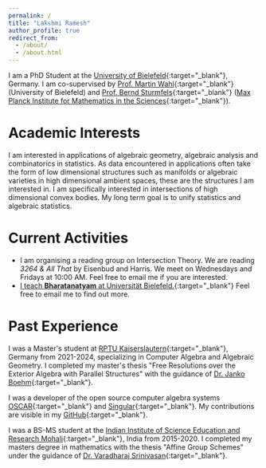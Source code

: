 ```yaml
---
permalink: /
title: "Lakshmi Ramesh"
author_profile: true
redirect_from: 
  - /about/
  - /about.html
---
```


I am a PhD Student at the [University of Bielefeld](https://www.uni-bielefeld.de){:target="_blank"}, Germany. I am co-supervised by [Prof. Martin Wahl](https://ekvv.uni-bielefeld.de/pers_publ/publ/PersonDetail.jsp?personId=397650776&lang=EN){:target="_blank"} (University of Bielefeld) and [Prof. Bernd Sturmfels](https://math.berkeley.edu/~bernd/){:target="_blank"} ([Max Planck Institute for Mathematics in the Sciences](https://www.mis.mpg.de){:target="_blank"}).

Academic Interests
===
I am interested in applications of algebraic geometry, algebraic analysis and combinatorics in statistics. As data encountered in applications often take the form of low dimensional structures such as manifolds or algebraic varieties in high dimensional ambient spaces, these are the structures I am interested in. I am specifically interested in intersections of high dimensional convex bodies. My long term goal is to unify statistics and algebraic statistics. 

Current Activities
======
* I am organising a reading group on Intersection Theory. We are reading _3264 & All That_ by Eisenbud and Harris. We meet on Wednesdays and Fridays at 10:00 AM. Feel free to email me if you are interested. 
* [I teach **Bharatanatyam** at Universität Bielefeld.](https://hsp.sport.uni-bielefeld.de/angebote/aktueller_zeitraum/_Indischer_Tanz.html){:target="_blank"} Feel free to email me to find out more.

Past Experience
===
I was a Master's student at [RPTU Kaiserslautern](https://rptu.de){:target="_blank"}, Germany from 2021-2024, specializing in Computer Algebra and Algebraic Geometry. I completed my master's thesis "Free Resolutions over the Exterior Algebra with Parallel Structures" with the guidance of [Dr. Janko Boehm](https://agag-jboehm.math.rptu.de/~boehm/){:target="_blank"}.  

I was a developer of the open source computer algebra systems [OSCAR](https://www.oscar-system.org){:target="_blank"} and [Singular](https://www.singular.uni-kl.de){:target="_blank"}. My contributions are visible in my [GitHub](https://github.com/Lax202){:target="_blank"}.

I was a BS-MS student at the [Indian Institute of Science Education and Research Mohali](https://www.singular.uni-kl.de){:target="_blank"}, India from 2015-2020. I completed my masters degree in mathematics with the thesis "Affine Group Schemes" under the guidance of [Dr. Varadharaj Srinivasan](https://www.iisermohali.ac.in/faculty/dms/ravisri){:target="_blank"}.  